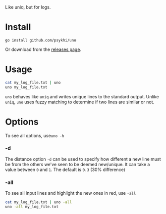 
Like uniq, but for logs.

# Install

```
go install github.com/psykhi/uno
```

Or download from the [releases page](https://github.com/psykhi/uno/releases).

# Usage

```bash
cat my_log_file.txt | uno
uno my_log_file.txt
```

`uno` behaves like `uniq` and writes unique lines to the standard output. Unlike `uniq`, `uno` uses fuzzy matching
to determine if two lines are similar or not. 

# Options

To see all options, use`uno -h`

### -d

The distance option `-d` can be used to specify how different a new line must be from the others we've seen to be deemed
new/unique. It can take a value between `0` and `1`. The default is `0.3` (30% difference)

### -all

To see all input lines and highlight the new ones in red, use `-all`

```bash
cat my_log_file.txt | uno -all
uno -all my_log_file.txt
```

